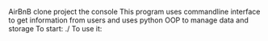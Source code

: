 AirBnB clone project the console
This program uses commandline interface to get information from users and
uses python OOP to manage data and storage
To start:
	./
To use it:
